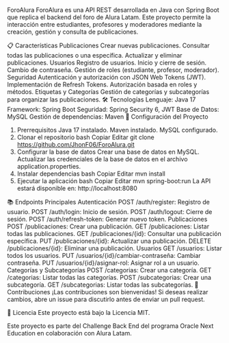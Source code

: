 ForoAlura
ForoAlura es una API REST desarrollada en Java con Spring Boot que replica el backend del foro de Alura Latam. Este proyecto permite la interacción entre estudiantes, profesores y moderadores mediante la creación, gestión y consulta de publicaciones.

📋 Características
Publicaciones
Crear nuevas publicaciones.
Consultar todas las publicaciones o una específica.
Actualizar y eliminar publicaciones.
Usuarios
Registro de usuarios.
Inicio y cierre de sesión.
Cambio de contraseña.
Gestión de roles (estudiante, profesor, moderador).
Seguridad
Autenticación y autorización con JSON Web Tokens (JWT).
Implementación de Refresh Tokens.
Autorización basada en roles y métodos.
Etiquetas y Categorías
Gestión de categorías y subcategorías para organizar las publicaciones.
🛠️ Tecnologías
Lenguaje: Java 17
Framework: Spring Boot
Seguridad: Spring Security 6, JWT
Base de Datos: MySQL
Gestión de dependencias: Maven
🚀 Configuración del Proyecto
1. Prerrequisitos
Java 17 instalado.
Maven instalado.
MySQL configurado.
2. Clonar el repositorio
bash
Copiar
Editar
git clone https://github.com/JhonF06/ForoAlura.git
3. Configurar la base de datos
Crear una base de datos en MySQL.
Actualizar las credenciales de la base de datos en el archivo application.properties.
4. Instalar dependencias
bash
Copiar
Editar
mvn install
5. Ejecutar la aplicación
bash
Copiar
Editar
mvn spring-boot:run
La API estará disponible en: http://localhost:8080

📚 Endpoints Principales
Autenticación
POST /auth/register: Registro de usuario.
POST /auth/login: Inicio de sesión.
POST /auth/logout: Cierre de sesión.
POST /auth/refresh-token: Generar nuevo token.
Publicaciones
POST /publicaciones: Crear una publicación.
GET /publicaciones: Listar todas las publicaciones.
GET /publicaciones/{id}: Consultar una publicación específica.
PUT /publicaciones/{id}: Actualizar una publicación.
DELETE /publicaciones/{id}: Eliminar una publicación.
Usuarios
GET /usuarios: Listar todos los usuarios.
PUT /usuarios/{id}/cambiar-contraseña: Cambiar contraseña.
PUT /usuarios/{id}/asignar-rol: Asignar rol a un usuario.
Categorías y Subcategorías
POST /categorias: Crear una categoría.
GET /categorias: Listar todas las categorías.
POST /subcategorias: Crear una subcategoría.
GET /subcategorias: Listar todas las subcategorías.
🤝 Contribuciones
¡Las contribuciones son bienvenidas! Si deseas realizar cambios, abre un issue para discutirlo antes de enviar un pull request.

📝 Licencia
Este proyecto está bajo la Licencia MIT.

Este proyecto es parte del Challenge Back End del programa Oracle Next Education en colaboración con Alura Latam.

